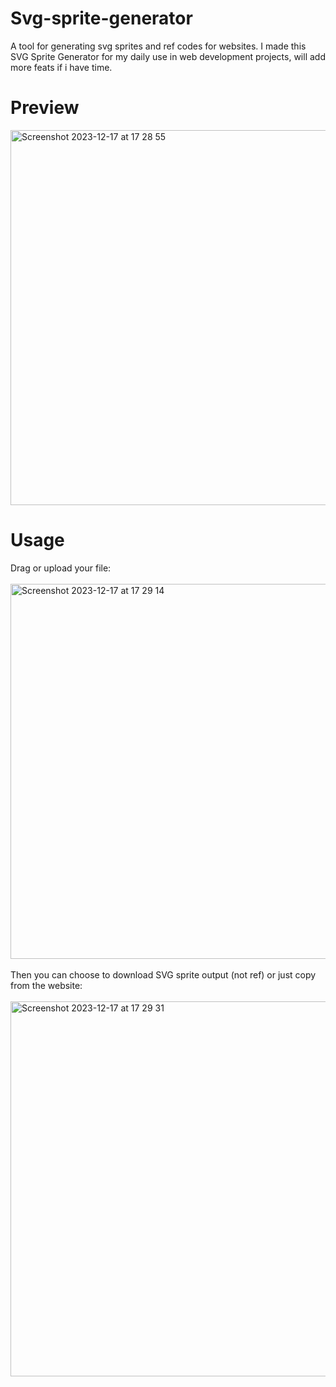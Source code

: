 # Svg-sprite-generator
A tool for generating svg sprites and ref codes for websites. I made this SVG Sprite Generator for my daily use in web development projects, will add more feats if i have time.

# Preview
<img width="600" alt="Screenshot 2023-12-17 at 17 28 55" src="https://github.com/wendy-YW/svg-sprite-generator/assets/93748904/da355735-a049-4a56-a498-e59f587e02fe">

# Usage  
Drag or upload your file:  
<br>
<img width="600" alt="Screenshot 2023-12-17 at 17 29 14" src="https://github.com/wendy-YW/svg-sprite-generator/assets/93748904/9d8f2ec4-d1b4-43aa-8506-558df7b779d7">  
<br>
Then you can choose to download SVG sprite output (not ref) or just copy from the website:  
<br>
<img width="600" alt="Screenshot 2023-12-17 at 17 29 31" src="https://github.com/wendy-YW/svg-sprite-generator/assets/93748904/77fd1cbe-b530-4ccf-93ae-9afe4193a4b8">
